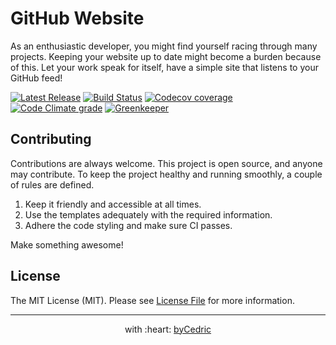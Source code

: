 # GitHub Website

As an enthusiastic developer, you might find yourself racing through many projects.
Keeping your website up to date might become a burden because of this.
Let your work speak for itself, have a simple site that listens to your GitHub feed!

[![Latest Release](https://img.shields.io/github/release/byCedric/GitHub-Website/all.svg?style=flat-square)](https://github.com/byCedric/GitHub-Website/releases)
[![Build Status](https://img.shields.io/travis/com/byCedric/GitHub-Website/develop.svg?style=flat-square)](https://travis-ci.com/byCedric/GitHub-Website)
[![Codecov coverage](https://img.shields.io/codecov/c/github/byCedric/GitHub-Website/develop.svg?style=flat-square)](https://codecov.io/gh/byCedric/GitHub-Website)
[![Code Climate grade](https://img.shields.io/codeclimate/maintainability/byCedric/GitHub-Website.svg?style=flat-square)](https://codeclimate.com/github/byCedric/GitHub-Website)
[![Greenkeeper](https://img.shields.io/badge/greenkeeper-enabled-green.svg?style=flat-square)](https://greenkeeper.io/)

## Contributing

Contributions are always welcome.
This project is open source, and anyone may contribute.
To keep the project healthy and running smoothly, a couple of rules are defined.

1. Keep it friendly and accessible at all times.
2. Use the templates adequately with the required information.
3. Adhere the code styling and make sure CI passes.

Make something awesome!

## License

The MIT License (MIT). Please see [License File](LICENSE.md) for more information.

--- ---

<p align="center">
    with :heart: <a href="https://bycedric.com" target="_blank">byCedric</a>
</p>
